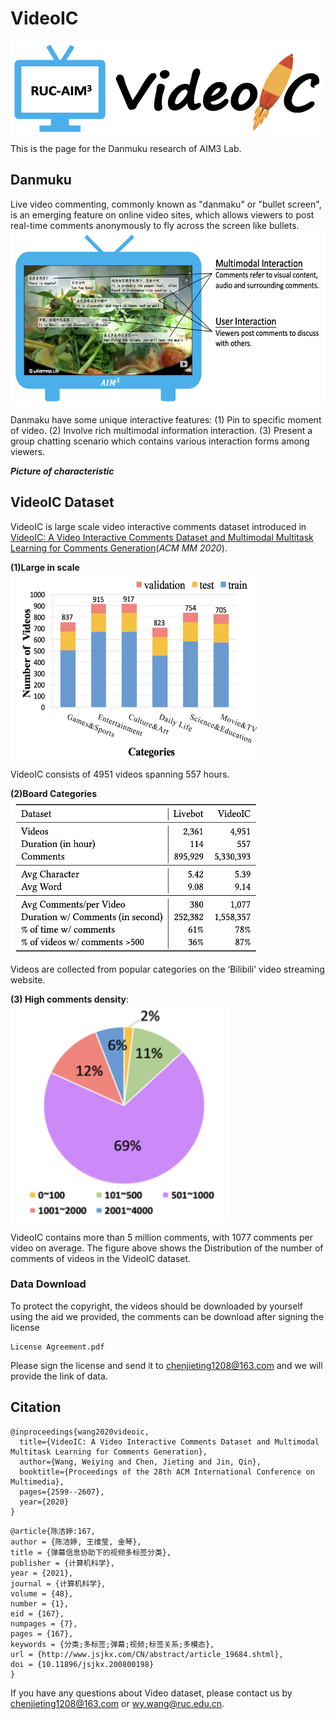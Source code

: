 # VideoIC
<img src="https://github.com/AIM3-RUC/VideoIC/blob/master/images/logo.png" width = "500" height = "150" alt="" align=center />  

This is the page for the Danmuku research of AIM3 Lab.



## Danmuku
Live video commenting, commonly known as "danmaku" or "bullet screen", is an emerging feature on online video sites, which allows viewers to post real-time comments anonymously to fly across the screen like bullets.
<img src="https://github.com/AIM3-RUC/VideoIC/blob/master/images/characteristic.png" width = "550" height = "280" alt="" align=center /> 

Danmaku have some unique interactive features:
(1) Pin to specific moment of video.
(2) Involve rich multimodal information interaction.
(3) Present a group chatting scenario which contains various interaction forms among viewers.

***Picture of characteristic***


## VideoIC Dataset
VideoIC is large scale video interactive comments dataset introduced in [VideoIC: A Video Interactive Comments Dataset and Multimodal Multitask Learning for Comments Generation](https://dl.acm.org/doi/10.1145/3394171.3413890)(*ACM MM 2020*).

**(1)Large in scale** \
<img src="https://github.com/AIM3-RUC/VideoIC/blob/master/images/category.png" width = "400" height = "300" alt="" align=center /> 

VideoIC consists of 4951 videos spanning 557 hours.

**(2)Board Categories** \
<img src="https://github.com/AIM3-RUC/VideoIC/blob/master/images/statistic.png" width = "400" height = "250" alt="" align=center />

Videos are collected from popular categories on the ‘Bilibili’ video streaming website.


**(3) High comments density**: \
<img src="https://github.com/AIM3-RUC/VideoIC/blob/master/images/comments_num.png" width = "350" height = "350" alt="" align=center />


VideoIC contains more than 5 million comments, with 1077 comments per video on average. The figure above shows the Distribution of the number of comments of videos in the VideoIC dataset.


### Data Download
To protect the copyright, the videos should be downloaded by yourself using the aid we provided, the comments can be download after signing the license
```
License Agreement.pdf
```
Please sign the license and send it to chenjieting1208@163.com and we will provide the link of data.



## Citation

```
@inproceedings{wang2020videoic,
  title={VideoIC: A Video Interactive Comments Dataset and Multimodal Multitask Learning for Comments Generation},
  author={Wang, Weiying and Chen, Jieting and Jin, Qin},
  booktitle={Proceedings of the 28th ACM International Conference on Multimedia},
  pages={2599--2607},
  year={2020}
}
```

```
@article{陈洁婷:167,
author = {陈洁婷, 王维莹, 金琴},
title = {弹幕信息协助下的视频多标签分类},
publisher = {计算机科学},
year = {2021},
journal = {计算机科学},
volume = {48},
number = {1},
eid = {167},
numpages = {7},
pages = {167},
keywords = {分类;多标签;弹幕;视频;标签关系;多模态},
url = {http://www.jsjkx.com/CN/abstract/article_19684.shtml},
doi = {10.11896/jsjkx.200800198}
} 
```


If you have any questions about Video dataset, please contact us by chenjieting1208@163.com or wy.wang@ruc.edu.cn.
